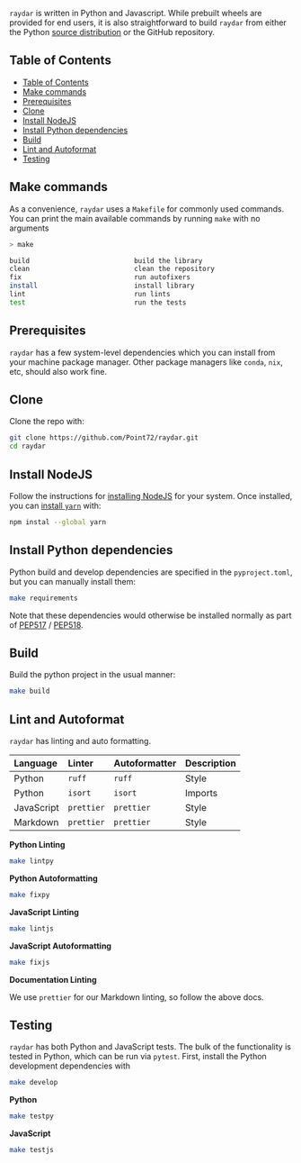 `raydar` is written in Python and Javascript. While prebuilt wheels are provided for end users, it is also straightforward to build `raydar` from either the Python [source distribution](https://packaging.python.org/en/latest/specifications/source-distribution-format/) or the GitHub repository.

## Table of Contents

- [Table of Contents](#table-of-contents)
- [Make commands](#make-commands)
- [Prerequisites](#prerequisites)
- [Clone](#clone)
- [Install NodeJS](#install-nodejs)
- [Install Python dependencies](#install-python-dependencies)
- [Build](#build)
- [Lint and Autoformat](#lint-and-autoformat)
- [Testing](#testing)

## Make commands

As a convenience, `raydar` uses a `Makefile` for commonly used commands. You can print the main available commands by running `make` with no arguments

```bash
> make

build                          build the library
clean                          clean the repository
fix                            run autofixers
install                        install library
lint                           run lints
test                           run the tests
```

## Prerequisites

`raydar` has a few system-level dependencies which you can install from your machine package manager. Other package managers like `conda`, `nix`, etc, should also work fine.

## Clone

Clone the repo with:

```bash
git clone https://github.com/Point72/raydar.git
cd raydar
```

## Install NodeJS

Follow the instructions for [installing NodeJS](https://nodejs.org/en/download/package-manager/all) for your system. Once installed, you can [install `yarn`](https://classic.yarnpkg.com/lang/en/docs/install/) with:

```bash
npm instal --global yarn
```

## Install Python dependencies

Python build and develop dependencies are specified in the `pyproject.toml`, but you can manually install them:

```bash
make requirements
```

Note that these dependencies would otherwise be installed normally as part of [PEP517](https://peps.python.org/pep-0517/) / [PEP518](https://peps.python.org/pep-0518/).

## Build

Build the python project in the usual manner:

```bash
make build
```

## Lint and Autoformat

`raydar` has linting and auto formatting.

| Language   | Linter     | Autoformatter | Description |
| :--------- | :--------- | :------------ | :---------- |
| Python     | `ruff`     | `ruff`        | Style       |
| Python     | `isort`    | `isort`       | Imports     |
| JavaScript | `prettier` | `prettier`    | Style       |
| Markdown   | `prettier` | `prettier`    | Style       |

**Python Linting**

```bash
make lintpy
```

**Python Autoformatting**

```bash
make fixpy
```

**JavaScript Linting**

```bash
make lintjs
```

**JavaScript Autoformatting**

```bash
make fixjs
```

**Documentation Linting**

We use `prettier` for our Markdown linting, so follow the above docs.

## Testing

`raydar` has both Python and JavaScript tests. The bulk of the functionality is tested in Python, which can be run via `pytest`. First, install the Python development dependencies with

```bash
make develop
```

**Python**

```bash
make testpy
```

**JavaScript**

```bash
make testjs
```
